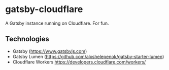 # gatsby-cloudflare
A Gatsby instance running on Cloudflare. For fun.

## Technologies
* Gatsby (https://www.gatsbyjs.com)
* Gatsby Lumen (https://github.com/alxshelepenok/gatsby-starter-lumen)
* Cloudflare Workers https://developers.cloudflare.com/workers/
